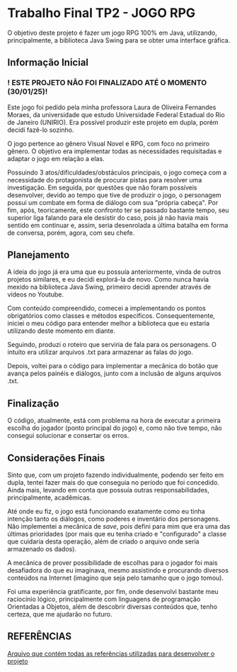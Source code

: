 
# Trabalho Final TP2 - JOGO RPG

O objetivo deste projeto é fazer um jogo RPG 100% em Java, utilizando, principalmente, a biblioteca Java Swing para se obter uma interface gráfica.

## Informação Inicial

### ! ESTE PROJETO NÃO FOI FINALIZADO ATÉ O MOMENTO (30/01/25)!

Este jogo foi pedido pela minha professora Laura de Oliveira Fernandes Moraes, da universidade que estudo Universidade Federal Estadual do Rio de Janeiro (UNIRIO). Era possível produzir este projeto em dupla, porém decidi fazê-lo sozinho.

O jogo pertence ao gênero Visual Novel e RPG, com foco no primeiro gênero. O objetivo era implementar todas as necessidades requisitadas e adaptar o jogo em relação a elas.

Possuindo 3 atos/dificuldades/obstáculos principais, o jogo começa com a necessidade do protagonista de procurar pistas para resolver uma investigação. Em seguida, por questões que não foram possíveis desenvolver, devido ao tempo que tive de produzir o jogo, o personagem possui um combate em forma de diálogo com sua "própria cabeça". Por fim, após, teoricamente, este confronto ter se passado bastante tempo, seu superior liga falando para ele desistir do caso, pois já não havia mais sentido em continuar e, assim, seria desenrolada a última batalha em forma de conversa, porém, agora, com seu chefe.

## Planejamento

A ideia do jogo já era uma que eu possuía anteriormente, vinda de outros projetos similares, e eu decidi explorá-la de novo. Como nunca havia mexido na biblioteca Java Swing, primeiro decidi aprender através de vídeos no Youtube.

Com conteúdo compreendido, comecei a implementando os pontos obrigatórios como classes e métodos específicos. Consequentemente, iniciei o meu código para entender melhor a biblioteca que eu estaria utilizando deste momento em diante.

Seguindo, produzi o roteiro que serviria de fala para os personagens. O intuito era utilizar arquivos .txt para armazenar as falas do jogo.

Depois, voltei para o código para implementar a mecânica do botão que avança pelos painéis e diálogos, junto com a inclusão de alguns arquivos .txt.

## Finalização

O código, atualmente, está com problema na hora de executar a primeira escolha do jogador (ponto principal do jogo) e, como não tive tempo, não consegui solucionar e consertar os erros.

## Considerações Finais

Sinto que, com um projeto fazendo individualmente, podendo ser feito em dupla, tentei fazer mais do que conseguia no período que foi concedido. Ainda mais, levando em conta que possuía outras responsabilidades, principalmente, acadêmicas. 

Até onde eu fiz, o jogo está funcionando exatamente como eu tinha intenção tanto os diálogos, como poderes e inventário dos personagens. Não implementei a mecânica de *save*, pois defini para mim que era uma das últimas prioridades (por mais que eu tenha criado e "configurado" a classe que cuidaria desta operação, além de criado o arquivo onde seria armazenado os dados).

A mecânica de prover possibilidade de escolhas para o jogador foi mais desafiadora do que eu imaginava, mesmo assistindo e procurando diversos conteúdos na Internet (imagino que seja pelo tamanho que o jogo tomou).

Foi uma experiência gratificante, por fim, onde desenvolvi bastante meu raciocínio lógico, principalmente com linguagens de programação Orientadas a Objetos, além de descobrir diversas conteúdos que, tenho certeza, que me ajudarão no futuro.

## REFERÊNCIAS

[Arquivo que contém todas as referências utilizadas para desenvolver o projeto](https://github.com/hugoprd/jogoTP2/referencias.txt)